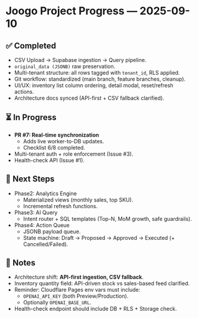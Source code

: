 # Joogo Project Progress — 2025-09-10

## ✅ Completed
- CSV Upload → Supabase ingestion → Query pipeline.
- `original_data (JSONB)` raw preservation.
- Multi-tenant structure: all rows tagged with `tenant_id`, RLS applied.
- Git workflow: standardized (main branch, feature branches, cleanup).
- UI/UX: inventory list column ordering, detail modal, reset/refresh actions.
- Architecture docs synced (API-first + CSV fallback clarified).

## ⏳ In Progress
- **PR #7: Real-time synchronization**
  - Adds live worker-to-DB updates.
  - Checklist 6/8 completed.
- Multi-tenant auth + role enforcement (Issue #3).
- Health-check API (Issue #1).

## 📅 Next Steps
- Phase2: Analytics Engine
  - Materialized views (monthly sales, top SKU).
  - Incremental refresh functions.
- Phase3: AI Query
  - Intent router + SQL templates (Top-N, MoM growth, safe guardrails).
- Phase4: Action Queue
  - JSONB payload queue.
  - State machine: Draft → Proposed → Approved → Executed (+ Cancelled/Failed).

## 📝 Notes
- Architecture shift: **API-first ingestion, CSV fallback**.
- Inventory quantity field: API-driven stock vs sales-based feed clarified.
- Reminder: Cloudflare Pages env vars must include:
  - `OPENAI_API_KEY` (both Preview/Production).
  - Optionally `OPENAI_BASE_URL`.
- Health-check endpoint should include DB + RLS + Storage check.

